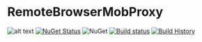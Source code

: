 # RemoteBrowserMobProxy
![alt text](https://ci.appveyor.com/api/projects/status/ur3s4k4d80i0nphb?svg=true "Logo Title Text 1")
[![NuGet Status](http://nugetstatus.com/RemoteBrowserMobProxy.png)](http://nugetstatus.com/packages/RemoteBrowserMobProxy)
![NuGet](https://img.shields.io/nuget/dt/RemoteBrowserMobProxy.svg)
[![Build status](https://ci.appveyor.com/api/projects/status/ur3s4k4d80i0nphb?svg=true)](https://ci.appveyor.com/project/tmulkern/remotebrowsermobproxy)
[![Build History](https://ci-buildstats.azurewebsites.net/appveyor/chart/tmulkern/remotebrowsermobproxy?branch=master&includeBuildsFromPullRequest=false)](https://ci.appveyor.com/project/tmulkern/remotebrowsermobproxy)
